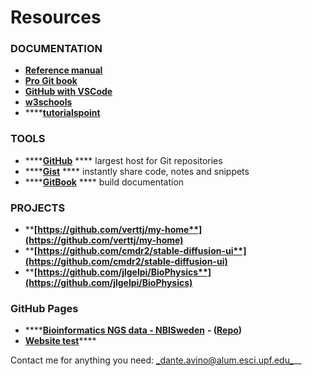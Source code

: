 # Resources

### **DOCUMENTATION**

* ****[**Reference manual**](https://git-scm.com/docs)****
* ****[**Pro Git book**](https://git-scm.com/book/en/v2)****
* ****[**GitHub with VSCode**](https://code.visualstudio.com/docs/editor/github)****
* ****[**w3schools**](https://www.w3schools.com/git/default.asp?remote=github)****
* ****[**tutorialspoint**](https://www.tutorialspoint.com/git/index.htm)

### TOOLS

* ****[**GitHub**](https://github.com/) **** largest host for Git repositories
* ****[**Gist**](https://gist.github.com/) **** instantly share code, notes and snippets
* ****[**GitBook**](https://www.gitbook.com/) **** build documentation

### PROJECTS

* ****[**https://github.com/verttj/my-home**](https://github.com/verttj/my-home)****
* ****[**https://github.com/cmdr2/stable-diffusion-ui**](https://github.com/cmdr2/stable-diffusion-ui)****
* ****[**https://github.com/jlgelpi/BioPhysics**](https://github.com/jlgelpi/BioPhysics)****

### GitHub Pages

* ****[**Bioinformatics NGS data - NBISweden**](https://nbisweden.github.io/workshop-ngsintro/2105/home\_content.html) **- (**[**Repo**](https://github.com/NBISweden/workshop-ngsintro)**)**
* [**Website test**](https://dabadav.github.io/website/2111/index.html)****



Contact me for anything you need: [_dante.avino@alum.esci.upf.edu_](mailto:dante.avino@alum.esci.upf.edu)__
